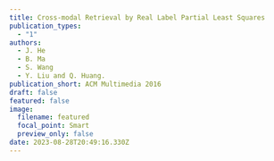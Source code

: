 ```yaml
---
title: Cross-modal Retrieval by Real Label Partial Least Squares
publication_types:
  - "1"
authors:
  - J. He
  - B. Ma
  - S. Wang
  - Y. Liu and Q. Huang.
publication_short: ACM Multimedia 2016
draft: false
featured: false
image:
  filename: featured
  focal_point: Smart
  preview_only: false
date: 2023-08-28T20:49:16.330Z
---
```

